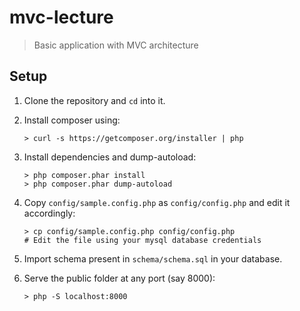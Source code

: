 # mvc-lecture

> Basic application with MVC architecture

## Setup

1. Clone the repository and `cd` into it.

1. Install composer using:
    ```console
    > curl -s https://getcomposer.org/installer | php
    ```

1. Install dependencies and dump-autoload:
    ```console
    > php composer.phar install
    > php composer.phar dump-autoload
    ```

1. Copy `config/sample.config.php` as `config/config.php` and edit it accordingly:
    ```console
    > cp config/sample.config.php config/config.php
    # Edit the file using your mysql database credentials
    ```

1. Import schema present in `schema/schema.sql` in your database.

1. Serve the public folder at any port (say 8000):
    ```console
    > php -S localhost:8000
    ```
